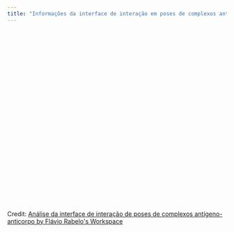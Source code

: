 ```yaml
---
title: "Informações da interface de interação em poses de complexos antígeno-anticorpo"
---
```

<script src="https://3Dmol.org/build/3Dmol-min.js"></script>
<script src="jquery-3.7.1.min.js"></script>
<style>
.mol-container {
  width: 60%;
  height: 400px;
  position: relative;
}
</style>

<div id="container" class="mol-container">
</div>

<script>
  var viewer =  $3Dmol.createViewer($("#container"));
  //https://github.com/fflavioar/datavis/blob/main/1kip-h1.pdb
  $3Dmol.download("pdb:1kip", viewer, {multimodel:true, frames:true}, function(){  
    // viewer.setStyle({}, {cartoon:{color:"spectrum"}});
    viewer.setStyle({});
    viewer.addSurface($3Dmol.SurfaceType.VDW,{opacity:0.7,color:'white'});
    viewer.addSurface($3Dmol.SurfaceType.VDW,{opacity:1.0, color:'red'}, {chain:'B', resi: [10,20,8]}); //
    viewer.addSurface($3Dmol.SurfaceType.VDW,{opacity:1.0, color:'blue'}, {chain:'A', resi: res}); //[15,28,3]
    viewer.render();
  });
</script>  

<div id="observablehq-097d59e3"></div>
<p>Credit: <a href="https://observablehq.com/d/590b2e4f5a76c7e4@1157">Análise da interface de interação de poses de complexos antígeno-anticorpo by Flávio Rabelo&#039;s Workspace</a></p>

<link rel="stylesheet" href="https://cdn.jsdelivr.net/npm/@observablehq/inspector@5/dist/inspector.css">
<script type="module">
import {Runtime, Inspector} from "https://cdn.jsdelivr.net/npm/@observablehq/runtime@5/dist/runtime.js";
import define from "https://api.observablehq.com/d/590b2e4f5a76c7e4@1157.js?v=4";
new Runtime().module(define, Inspector.into("#observablehq-097d59e3"));
</script>
